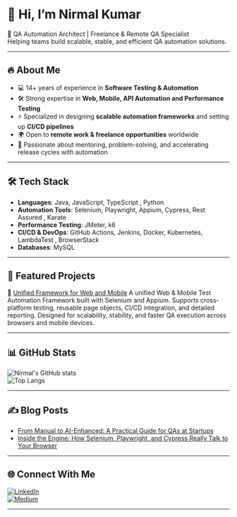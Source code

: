 # 👋 Hi, I’m Nirmal Kumar  

🚀 QA Automation Architect | Freelance & Remote QA Specialist  
Helping teams build scalable, stable, and efficient QA automation solutions.  

---

## 🔥 About Me  
- 💻 14+ years of experience in **Software Testing & Automation**  
- 🛠️ Strong expertise in **Web, Mobile, API Automation and Performance Testing**  
- ⚡ Specialized in designing **scalable automation frameworks** and setting up **CI/CD pipelines**  
- 🌍 Open to **remote work & freelance opportunities** worldwide  
- 🎯 Passionate about mentoring, problem-solving, and accelerating release cycles with automation  

---

## 🛠️ Tech Stack  
- **Languages**: Java, JavaScript, TypeScript , Python
- **Automation Tools**: Selenium, Playwright, Appium, Cypress, Rest Assured , Karate 
- **Performance Testing**: JMeter, k6  
- **CI/CD & DevOps**: GitHub Actions, Jenkins, Docker, Kubernetes, LambdaTest  , BrowserStack
- **Databases**: MySQL  

---

## 🚀 Featured Projects  

🔹 [Unified Framework for Web and Mobile](https://github.com/NirmalTechQA/web-mobile-unified-test-automation-framework)
A unified Web & Mobile Test Automation Framework built with Selenium and Appium. Supports cross-platform testing, reusable page objects, CI/CD integration, and detailed reporting. Designed for scalability, stability, and faster QA execution across browsers and mobile devices.


---

## 📊 GitHub Stats  

![Nirmal's GitHub stats](https://github-readme-stats.vercel.app/api?username=nirmalkumarbv&show_icons=true&theme=radical)  
![Top Langs](https://github-readme-stats.vercel.app/api/top-langs/?username=nirmalkumarbv&layout=compact&theme=radical)  

---

## ✍️ Blog Posts  

- [From Manual to AI-Enhanced: A Practical Guide for QAs at Startups](https://medium.com/@nirmal_47890/from-manual-to-ai-enhanced-a-practical-guide-for-qas-at-startups-82c59c42d461)  
- [Inside the Engine: How Selenium, Playwright, and Cypress Really Talk to Your Browser](https://medium.com/@nirmal_47890/inside-the-engine-how-selenium-playwright-and-cypress-really-talk-to-your-browser-29ecc494ba26)  

---

## 🌐 Connect With Me  

[![LinkedIn](https://img.shields.io/badge/LinkedIn-Profile-blue)](https://linkedin.com/in/nirmal-kumar-bv-18bba573/)  
[![Medium](https://img.shields.io/badge/Medium-Blogs-black)](https://medium.com/@nirmal_47890)  

---
